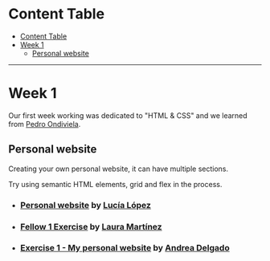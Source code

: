 # Content Table
- [Content Table](#content-table)
- [Week 1](#week-1)
  - [Personal website](#persona-website)

----------------------------------------------------------------
# Week 1
Our first week working was dedicated to "HTML & CSS" and we learned from [Pedro Ondiviela](https://github.com/PedroOndh).

## Personal website
Creating your own personal website, it can have multiple sections.

Try using semantic HTML elements, grid and flex in the process.
- ### [Personal website](https://github.com/zhuzilu/personal-website/) by [Lucía López](https://github.com/zhuzilu)
- ### [Fellow 1 Exercise](linktorepo) by [Laura Martínez](https://github.com/lauramargar)
- ### [Exercise 1 - My personal website](https://github.com/andreadlgdo/andrea-HTMLCSS-week1) by [Andrea Delgado](https://github.com/andreadlgdo)
